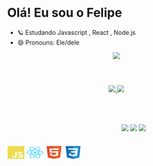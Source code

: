 # Olá! Eu sou o Felipe 
- 🪐 Estudando Javascript , React , Node.js
- 😄 Pronouns: Ele/dele

<div align="center">
  <img src="https://i.pinimg.com/originals/dc/e3/0f/dce30fceec92ae6cdaab787715b3092f.gif"/>
</div>
  <br>
<div align="center" style="margin: 40px">
  <a href="https://github.com/FelipeGabriel7">
  <img height="180em" src="https://github-readme-stats.vercel.app/api?username=FelipeGabriel7&show_icons=true&theme=dark&include_all_commits=true&count_private=true"/>
    <img height="180em" src="https://github-readme-stats.vercel.app/api/top-langs/?username=FelipeGabriel7&layout=compact&langs_count=7&theme=dark"/>
</div>
<br>
<div  align="Center" style="margin-left: 80px"> 

  <a href="https://www.instagram.com/gabrielfelipe02_" target="_blank"><img src="https://img.shields.io/badge/-Instagram-%23E4405F?style=for-the-badge&logo=instagram&logoColor=white" target="_blank"></a>
  <a href = "mailto:felipegabfd@gmail.com"><img src="https://img.shields.io/badge/-Gmail-%23333?style=for-the-badge&logo=gmail&logoColor=dark" target="_blank"></a>
  <a href="https://www.linkedin.com/in/felipe-gabriel-dev/" target="_blank"><img src="https://img.shields.io/badge/-LinkedIn-%230077B5?style=for-the-badge&logo=linkedin&logoColor=dark" target="_blank"></a> 
  </div>

<div style="display: inline_block"><br>
  <img align="center" alt="Felipe-JS" height="30" width="40" src="https://raw.githubusercontent.com/devicons/devicon/master/icons/javascript/javascript-plain.svg">
  <img align="center" alt="Felipe-React" height="30" width="40" src="https://raw.githubusercontent.com/devicons/devicon/master/icons/react/react-original.svg">
  <img align="center" alt="Felipe-HTML" height="30" width="40" src="https://raw.githubusercontent.com/devicons/devicon/master/icons/html5/html5-original.svg">
  <img align="center" alt="Felipe-CSS" height="30" width="40" src="https://raw.githubusercontent.com/devicons/devicon/master/icons/css3/css3-original.svg">
</div>
